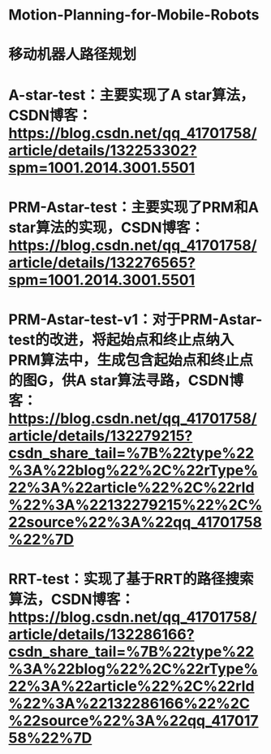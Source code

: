 # Motion-Planning-for-Mobile-Robots  
# 移动机器人路径规划  
# A-star-test：主要实现了A star算法，CSDN博客：https://blog.csdn.net/qq_41701758/article/details/132253302?spm=1001.2014.3001.5501  
# PRM-Astar-test：主要实现了PRM和A star算法的实现，CSDN博客：https://blog.csdn.net/qq_41701758/article/details/132276565?spm=1001.2014.3001.5501  
# PRM-Astar-test-v1：对于PRM-Astar-test的改进，将起始点和终止点纳入PRM算法中，生成包含起始点和终止点的图G，供A star算法寻路，CSDN博客：https://blog.csdn.net/qq_41701758/article/details/132279215?csdn_share_tail=%7B%22type%22%3A%22blog%22%2C%22rType%22%3A%22article%22%2C%22rId%22%3A%22132279215%22%2C%22source%22%3A%22qq_41701758%22%7D  
# RRT-test：实现了基于RRT的路径搜索算法，CSDN博客：https://blog.csdn.net/qq_41701758/article/details/132286166?csdn_share_tail=%7B%22type%22%3A%22blog%22%2C%22rType%22%3A%22article%22%2C%22rId%22%3A%22132286166%22%2C%22source%22%3A%22qq_41701758%22%7D  
